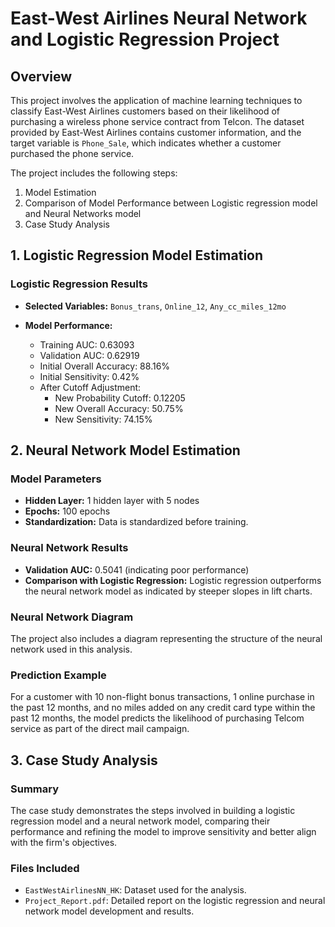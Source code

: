# East-West Airlines Neural Network and Logistic Regression Project

## Overview
This project involves the application of machine learning techniques to classify East-West Airlines customers based on their likelihood of purchasing a wireless phone service contract from Telcon. The dataset provided by East-West Airlines contains customer information, and the target variable is `Phone_Sale`, which indicates whether a customer purchased the phone service.

The project includes the following steps:
1. Model Estimation
2. Comparison of Model Performance between Logistic regression model and Neural Networks model
3. Case Study Analysis

## 1. Logistic Regression Model Estimation

### Logistic Regression Results
- **Selected Variables:** `Bonus_trans`, `Online_12`, `Any_cc_miles_12mo`

- **Model Performance:**
  - Training AUC: 0.63093
  - Validation AUC: 0.62919
  - Initial Overall Accuracy: 88.16%
  - Initial Sensitivity: 0.42%
  - After Cutoff Adjustment:
    - New Probability Cutoff: 0.12205
    - New Overall Accuracy: 50.75%
    - New Sensitivity: 74.15%

## 2. Neural Network Model Estimation

### Model Parameters
- **Hidden Layer:** 1 hidden layer with 5 nodes
- **Epochs:** 100 epochs
- **Standardization:** Data is standardized before training.

### Neural Network Results
- **Validation AUC:** 0.5041 (indicating poor performance)
- **Comparison with Logistic Regression:** Logistic regression outperforms the neural network model as indicated by steeper slopes in lift charts.

### Neural Network Diagram
The project also includes a diagram representing the structure of the neural network used in this analysis.

### Prediction Example
For a customer with 10 non-flight bonus transactions, 1 online purchase in the past 12 months, and no miles added on any credit card type within the past 12 months, the model predicts the likelihood of purchasing Telcom service as part of the direct mail campaign.

## 3. Case Study Analysis

### Summary
The case study demonstrates the steps involved in building a logistic regression model and a neural network model, comparing their performance and refining the model to improve sensitivity and better align with the firm's objectives.

### Files Included
- `EastWestAirlinesNN_HK`: Dataset used for the analysis.
- `Project_Report.pdf`: Detailed report on the logistic regression and neural network model development and results.
